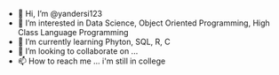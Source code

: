 - 👋 Hi, I’m @yandersi123
- 👀 I’m interested in Data Science, Object Oriented Programming, High Class Language Programming
- 🌱 I’m currently learning Phyton, SQL, R, C
- 💞️ I’m looking to collaborate on ...
- 📫 How to reach me ...
i'm still in college

<!---
yandersi123/yandersi123 is a ✨ special ✨ repository because its `README.md` (this file) appears on your GitHub profile.
You can click the Preview link to take a look at your changes.
--->
